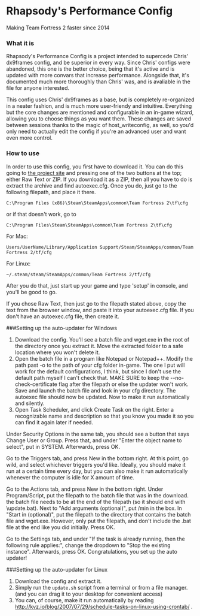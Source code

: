Rhapsody's Performance Config
==========
Making Team Fortress 2 faster since 2014

### What it is
Rhapsody's Performance Config is a project intended to supercede Chris' dx9frames config, and be superior in every way. Since Chris' configs were abandoned, this one is the better choice, being that it's active and is updated with more convars that increase performance. Alongside that, it's documented much more thoroughly than Chris' was, and is avaliable in the file for anyone interested.

This config uses Chris' dx9frames as a base, but is completely re-organized in a neater fashion, and is much more user-friendy and intuitive. Everything but the core changes are mentioned and configurable in an in-game wizard, allowing you to choose things as you want them. These changes are saved between sessions thanks to the magic of host_writeconfig, as well, so you'd only need to actually edit the config if you're an advanced user and want even more control.

### How to use
In order to use this config, you first have to download it. You can do this going to [the project site](http://rhapsodysl.github.io/perfconfig/) and pressing one of the two buttons at the top; either Raw Text or ZIP. If you download it as a ZIP, then all you have to do is extract the archive and find autoexec.cfg. Once you do, just go to the following filepath, and place it there.

`C:\Program Files (x86)\Steam\SteamApps\common\Team Fortress 2\tf\cfg`

or if that doesn't work, go to

`C:\Program Files\Steam\SteamApps\common\Team Fortress 2\tf\cfg`

For Mac:

`Users/UserName/Library/Application Support/Steam/SteamApps/common/Team Fortress 2/tf/cfg`

For Linux:

`~/.steam/steam/SteamApps/common/Team Fortress 2/tf/cfg`
 
After you do that, just start up your game and type 'setup' in console, and you'll be good to go.

If you chose Raw Text, then just go to the filepath stated above, copy the text from the browser window, and paste it into your autoexec.cfg file. If you don't have an autoexec.cfg file, then create it.

###Setting up the auto-updater for Windows

1. Download the config. You'll see a batch file and wget.exe in the root of the directory once you extract it. Move the extracted folder to a safe location where you won't delete it.
2. Open the batch file in a program like Notepad or Notepad++. Modify the path past -o to the path of your cfg folder in-game. The one I put will work for the default configurations, I think, but since I don't use the default path myself I can't check that. MAKE SURE to keep the --no-check-certificate flag after the filepath or else the updater won't work.
Save and launch the batch file and look in your cfg directory. The autoexec file should now be updated. Now to make it run automatically and silently.
3. Open Task Scheduler, and click Create Task on the right. Enter a recognizable name and description so that you know you made it so you can find it again later if needed.

Under Security Options in the same tab, you should see a button that says Change User or Group. Press that, and under "Enter the object name to select", put in SYSTEM. Afterwards, press OK.

Go to the Triggers tab, and press New in the bottom right. At this point, go wild, and select whichever triggers you'd like. Ideally, you should make it run at a certain time every day, but you can also make it run automatically whenever the computer is idle for X amount of time.

Go to the Actions tab, and press New in the bottom right. Under Program/Script, put the filepath to the batch file that was in the download. the batch file needs to be at the end of the filepath (so it should end with \update.bat). Next to "Add arguments (optional)", put /min in the box. In "Start in (optional)", put the filepath to the directory that contains the batch file and wget.exe. However, only put the filepath, and don't include the .bat file at the end like you did initially. Press OK.

Go to the Settings tab, and under "If the task is already running, then the following rule applies:", change the dropdown to "Stop the existing instance". Afterwards, press OK. Congratulations, you set up the auto updater!

###Setting up the auto-updater for Linux

1. Download the config and extract it.
2. Simply run the `update.sh` script from a terminal or from a file manager. (and you can drag it to your desktop for convenient access)
3. You can, of course, make it run automatically by reading http://kvz.io/blog/2007/07/29/schedule-tasks-on-linux-using-crontab/ .

